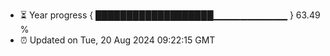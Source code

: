 - ⏳ Year progress { ███████████████████▁▁▁▁▁▁▁▁▁▁▁ } 63.49 %
- ⏰ Updated on Tue, 20 Aug 2024 09:22:15 GMT

